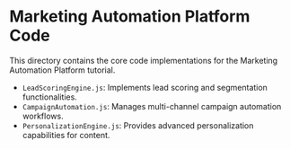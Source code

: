 # Marketing Automation Platform Code

This directory contains the core code implementations for the Marketing Automation Platform tutorial.

- `LeadScoringEngine.js`: Implements lead scoring and segmentation functionalities.
- `CampaignAutomation.js`: Manages multi-channel campaign automation workflows.
- `PersonalizationEngine.js`: Provides advanced personalization capabilities for content.
